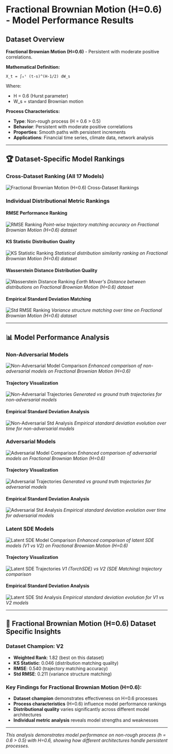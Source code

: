 # Fractional Brownian Motion (H=0.6) - Model Performance Results

## Dataset Overview
**Fractional Brownian Motion (H=0.6)** - Persistent with moderate positive correlations.

**Mathematical Definition:**
```
X_t = ∫₀ᵗ (t-s)^(H-1/2) dW_s
```
Where:
- H = 0.6 (Hurst parameter)
- W_s = standard Brownian motion

**Process Characteristics:**
- **Type**: Non-rough process (H = 0.6 > 0.5)
- **Behavior**: Persistent with moderate positive correlations
- **Properties**: Smooth paths with persistent increments
- **Applications**: Financial time series, climate data, network analysis

---

## 🏆 Dataset-Specific Model Rankings

### Cross-Dataset Ranking (All 17 Models)
![Fractional Brownian Motion (H=0.6) Cross-Dataset Rankings](results/cross_dataset_analysis/individual_dataset_rankings/fbm_h06_rmse_ranking.png)

### Individual Distributional Metric Rankings

#### RMSE Performance Ranking
![RMSE Ranking](results/cross_dataset_analysis/individual_dataset_rankings/fbm_h06_rmse_ranking.png)
*Point-wise trajectory matching accuracy on Fractional Brownian Motion (H=0.6) dataset*

#### KS Statistic Distribution Quality  
![KS Statistic Ranking](results/cross_dataset_analysis/individual_dataset_rankings/fbm_h06_ks_statistic_ranking.png)
*Statistical distribution similarity ranking on Fractional Brownian Motion (H=0.6) dataset*

#### Wasserstein Distance Distribution Quality
![Wasserstein Distance Ranking](results/cross_dataset_analysis/individual_dataset_rankings/fbm_h06_wasserstein_distance_ranking.png)
*Earth Mover's Distance between distributions on Fractional Brownian Motion (H=0.6) dataset*

#### Empirical Standard Deviation Matching
![Std RMSE Ranking](results/cross_dataset_analysis/individual_dataset_rankings/fbm_h06_std_rmse_ranking.png)
*Variance structure matching over time on Fractional Brownian Motion (H=0.6) dataset*

---

## 📊 Model Performance Analysis

### Non-Adversarial Models
![Non-Adversarial Model Comparison](results/fbm_h06/evaluation/enhanced_model_comparison.png)
*Enhanced comparison of non-adversarial models on Fractional Brownian Motion (H=0.6)*

#### Trajectory Visualization
![Non-Adversarial Trajectories](results/fbm_h06/evaluation/ultra_clear_trajectory_visualization.png)
*Generated vs ground truth trajectories for non-adversarial models*

#### Empirical Standard Deviation Analysis
![Non-Adversarial Std Analysis](results/fbm_h06/evaluation/empirical_std_analysis.png)
*Empirical standard deviation evolution over time for non-adversarial models*

### Adversarial Models
![Adversarial Model Comparison](results/fbm_h06_adversarial/evaluation/enhanced_model_comparison.png)
*Enhanced comparison of adversarial models on Fractional Brownian Motion (H=0.6)*

#### Trajectory Visualization
![Adversarial Trajectories](results/fbm_h06_adversarial/evaluation/ultra_clear_trajectory_visualization.png)
*Generated vs ground truth trajectories for adversarial models*

#### Empirical Standard Deviation Analysis
![Adversarial Std Analysis](results/fbm_h06_adversarial/evaluation/empirical_std_analysis.png)
*Empirical standard deviation evolution over time for adversarial models*

### Latent SDE Models
![Latent SDE Model Comparison](results/fbm_h06_latent_sde/evaluation/enhanced_model_comparison.png)
*Enhanced comparison of latent SDE models (V1 vs V2) on Fractional Brownian Motion (H=0.6)*

#### Trajectory Visualization
![Latent SDE Trajectories](results/fbm_h06_latent_sde/evaluation/ultra_clear_trajectory_visualization.png)
*V1 (TorchSDE) vs V2 (SDE Matching) trajectory comparison*

#### Empirical Standard Deviation Analysis
![Latent SDE Std Analysis](results/fbm_h06_latent_sde/evaluation/empirical_std_analysis.png)
*Empirical standard deviation evolution for V1 vs V2 models*

---

## 🎯 Fractional Brownian Motion (H=0.6) Dataset Specific Insights

### Dataset Champion: **V2**
- **Weighted Rank**: 1.82 (best on this dataset)
- **KS Statistic**: 0.046 (distribution matching quality)
- **RMSE**: 0.540 (trajectory matching accuracy)
- **Std RMSE**: 0.211 (variance structure matching)

### Key Findings for Fractional Brownian Motion (H=0.6):
- **Dataset champion** demonstrates effectiveness on H=0.6 processes
- **Process characteristics** (H=0.6) influence model performance rankings
- **Distributional quality** varies significantly across different model architectures
- **Individual metric analysis** reveals model strengths and weaknesses

---

*This analysis demonstrates model performance on non-rough process (h = 0.6 > 0.5) with H=0.6, showing how different architectures handle persistent processes.*